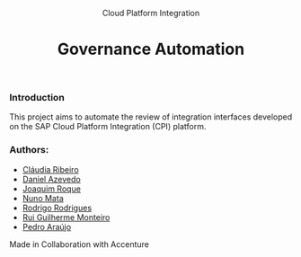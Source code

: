 <p align="center">Cloud Platform Integration</p>
<h1 align="center">Governance Automation</h1>
<br/>

### Introduction
This project aims to automate the review of integration interfaces developed on the SAP Cloud Platform Integration (CPI) platform.

### Authors:  
- [Cláudia Ribeiro](https://github.com/claudiadmr)
- [Daniel Azevedo](https://github.com/danieltazevedo)
- [Joaquim Roque](https://github.com/jtmr05)  
- [Nuno Mata](https://github.com/nunodmata)
- [Rodrigo Rodrigues](https://github.com/webst2r)
- [Rui Guilherme Monteiro](https://github.com/rushmetra) 
- [Pedro Araújo](https://github.com/pedroarauj09) 

<p>Made in Collaboration with Accenture</p>
